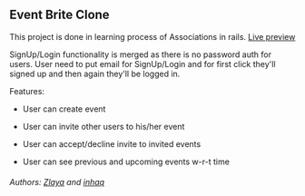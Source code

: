 ## Event Brite Clone

This project is done in learning process of Associations in rails. [Live preview](https://eventbriter.herokuapp.com/)

SignUp/Login functionality is merged as there is no password auth for users. User need to put email for SignUp/Login and for first click they'll signed up and then again they'll be logged in.

Features:

-   User can create event
    
-   User can invite other users to his/her event
    
-   User can accept/decline invite to invited events
    
-   User can see previous and upcoming events w-r-t time
    



###### Authors: [Zlaya](https://github.com/zlayabekrija) and [inhaq](https://github.com/inhaq)
